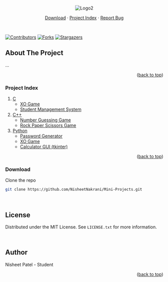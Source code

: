 <div id="top"></div>

<br />
<div align="center">
  
  ![Logo2](https://user-images.githubusercontent.com/62321150/153153963-a4abfb2e-4db5-47bf-9b88-b9612b210d3c.png)
  
  <p align="center">
    <a href="#download">Download</a>
    ·
    <a href="#index">Project Index</a>
    ·
    <a href="https://github.com/NisheetNakrani/Mini-Projects/issues">Report Bug</a>
  </p>
  <br />
</div>

[![Contributors][contributors-shield]][contributors-url]
[![Forks][forks-shield]][forks-url]
[![Stargazers][stars-shield]][stars-url]


<!-- ABOUT THE PROJECT -->
## About The Project
...


<p align="right">(<a href="#top">back to top</a>)</p>


<!-- TABLE OF CONTENTS -->
<h3 id="index"> Project Index </h3>
<ol>
  <li>
    <a href="https://github.com/NisheetNakrani/Mini-Projects/tree/master/C">C</a>
    <ul>
      <li><a href="https://github.com/NisheetNakrani/Mini-Projects/blob/master/C/XO_Game.c">XO Game</a></li>
      <li><a href="https://github.com/NisheetNakrani/Mini-Projects/tree/master/C/Student%20Management%20System">Student Management System</a></li>
    </ul>
  </li>
  <li>
    <a href="https://github.com/NisheetNakrani/Mini-Projects/tree/master/C%2B%2B">C++</a>
    <ul>
      <li><a href="https://github.com/NisheetNakrani/Mini-Projects/blob/master/C%2B%2B/Number%20Guessing%20Game.cpp">Number Guessing Game</a></li>
      <li><a href="https://github.com/NisheetNakrani/Mini-Projects/blob/master/C%2B%2B/Rock%20Paper%20Scissors%20Game.cpp">Rock Paper Scissors Game</a></li>
    </ul>
  </li>
  <li>
    <a href="https://github.com/NisheetNakrani/Mini-Projects/tree/master/Python">Python</a>
    <ul>
      <li><a href="https://github.com/NisheetNakrani/Mini-Projects/blob/master/Python/Password%20Generator.py">Password Generator</a></li>
      <li><a href="https://github.com/NisheetNakrani/Mini-Projects/blob/master/Python/XO%20Game.py">XO Game</a></li>
      <li><a href="https://github.com/NisheetNakrani/Mini-Projects/blob/master/Python/calculator_gui.py">Calculator GUI (tkinter)</a></li>
    </ul>
  </li>
</ol>

<p align="right">(<a href="#top">back to top</a>)</p>


### Download

<p id="download">Clone the repo</p>

```sh
git clone https://github.com/NisheetNakrani/Mini-Projects.git
```

<br>

## License

Distributed under the MIT License. See `LICENSE.txt` for more information.

<br>

## Author

<a herf="https://github.com/NisheetNakrani/">Nisheet Patel</a> - Student

<p align="right">(<a href="#top">back to top</a>)</p>



<!-- MARKDOWN LINKS & IMAGES -->
[contributors-shield]: https://img.shields.io/github/contributors/NisheetNakrani/Mini-Projects?color=dark-green
[contributors-url]: https://github.com/NisheetNakrani/Mini-Projects/graphs/contributors
[forks-shield]: https://img.shields.io/github/forks/NisheetNakrani/Mini-Projects?color=dark-green
[forks-url]: https://github.com/NisheetNakrani/Mini-Projects/network/members
[stars-shield]: https://img.shields.io/github/stars/NisheetNakrani/Mini-Projects?color=dark-green
[stars-url]: https://github.com/NisheetNakrani/Mini-Projects
